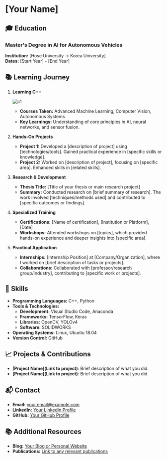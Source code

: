 # [Your Name]

## 🎓 Education

### Master's Degree in AI for Autonomous Vehicles
**Institution:** [Hose University -> Korea University]  
**Dates:** [Start Year] - [End Year]

## 📚 Learning Journey

1. **Learning C++**

   ![c1](https://github.com/user-attachments/assets/d1d8c55f-cca7-46ea-b4de-7a70fd582f24)
   
   - **Courses Taken:** Advanced Machine Learning, Computer Vision, Autonomous Systems
   - **Key Learnings:** Understanding of core principles in AI, neural networks, and sensor fusion.

4. **Hands-On Projects**
   - **Project 1:** Developed a [description of project] using [technologies/tools]. Gained practical experience in [specific skills or knowledge].
   - **Project 2:** Worked on [description of project], focusing on [specific area]. Enhanced skills in [related skills].

5. **Research & Development**
   - **Thesis Title:** [Title of your thesis or main research project]
   - **Summary:** Conducted research on [brief summary of research]. The work involved [techniques/methods used] and contributed to [specific outcomes or findings].

6. **Specialized Training**
   - **Certifications:** [Name of certification], [Institution or Platform], [Date]
   - **Workshops:** Attended workshops on [topics], which provided hands-on experience and deeper insights into [specific area].

7. **Practical Application**
   - **Internships:** [Internship Position] at [Company/Organization], where I worked on [brief description of tasks or projects].
   - **Collaborations:** Collaborated with [professor/research group/industry], contributing to [specific work or projects].

## 💼 Skills
- **Programming Languages:** C++, Python
- **Tools & Technologies:** 
  - **Development:** Visual Studio Code, Anaconda
  - **Frameworks:** TensorFlow, Keras
  - **Libraries:** OpenCV, YOLOv4
  - **Software:** SOLIDWORKS
- **Operating Systems:** Linux, Ubuntu 18.04
- **Version Control:** GitHub

## 📈 Projects & Contributions
- **[Project Name](Link to project)**: Brief description of what you did.
- **[Project Name](Link to project)**: Brief description of what you did.

## 📬 Contact
- **Email:** [your.email@example.com](mailto:your.email@example.com)
- **LinkedIn:** [Your LinkedIn Profile](https://www.linkedin.com/in/your-profile)
- **GitHub:** [Your GitHub Profile](https://github.com/your-username)

## 📚 Additional Resources
- **Blog:** [Your Blog or Personal Website](https://yourwebsite.com)
- **Publications:** [Link to any relevant publications](https://link-to-publications.com)
